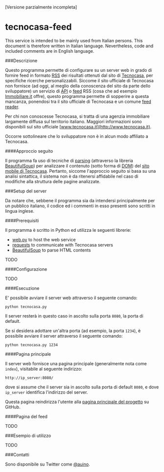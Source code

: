 [Versione parzialmente incompleta]

# tecnocasa-feed

This service is intended to be mainly used from Italian persons.
This document is therefore written in Italian language.
Nevertheless, code and included comments are in English language.

###Descrizione

Questo programma permette di configurare su un server web in grado di fornire feed in formato [RSS](https://it.wikipedia.org/wiki/RSS) dei risultati ottenuti dal sito di [Tecnocasa](http://tecnocasa.it), per specifiche ricerche personalizzabili.
Siccome il sito ufficiale di Tecnocasa non fornisce (ad oggi, al meglio della conoscenza del sito da parte dello sviluppatore) un servizio di [API](https://it.wikipedia.org/wiki/Application_programming_interface) o [feed](https://it.wikipedia.org/wiki/Feed) RSS (cosa che ad esempio [Immobiliare.it](http://immobiliare.it) offre), questo programma permette di sopperire a questa mancanza, ponendosi tra il sito ufficiale di Tecnocasa e un comune [feed reader](https://it.wikipedia.org/wiki/Aggregatore).

Per chi non conoscesse Tecnocasa, si tratta di una agenzia immobiliare largamente diffusa sul territorio italiano.
Maggiori informazioni sono disponibili sul sito ufficiale [www.tecnocasa.it](http://www.tecnocasa.it).

Occorre sottolineare che lo sviluppatore non è in alcun modo affiliato a Tecnocasa.

####Approccio seguito

Il programma fa uso di tecniche di [parsing](https://it.wikipedia.org/wiki/Parsing) (attraverso la libreria [BeautifulSoup](http://www.crummy.com/software/BeautifulSoup/)) per analizzare il contenuto (sotto forma di [DOM](https://it.wikipedia.org/wiki/Document_Object_Model)) del [sito mobile di Tecnocasa](http://m.tecnocasa.it).
Pertanto, siccome l'approccio seguito si basa su una analisi sintattica, il sistema non è da ritenersi affidabile nel caso di modifiche alla struttura delle pagine analizzate.

###Setup del server

Da notare che, sebbene il programma sia da intendersi principalmente per un pubblico italiano, il codice ed i commenti in esso presenti sono scritti in lingua inglese.

####Prerequisiti

Il programma è scritto in Python ed utilizza le seguenti librerie:
 * [web.py](http://webpy.org) to host the web service
 * [requests](http://docs.python-requests.org/en/master/) to communicate with Tecnocasa servers
 * [BeautifulSoup](http://www.crummy.com/software/BeautifulSoup/) to parse HTML contents

TODO

####Configurazione

TODO

####Esecuzione

E' possibile avviare il server web attraverso il seguente comando:

```
python tecnocasa.py
```

Il server resterà in questo caso in ascolto sulla porta `8080`, la porta di default.

Se si desidera adottare un'altra porta (ad esempio, la porta `1234`), è possibile avviare il server attraverso il seguente comando:

```
python tecnocasa.py 1234
```

####Pagina principale

Il server web fornisce una pagina principale (generalmente nota come `index`), visitabile al seguente indirizzo:

```
http://ip_server:8080/
```

dove si assume che il server sia in ascolto sulla porta di default `8080`, e dove `ip_server` identifica l'indirizzo del server.

Questa pagina reindirizza l'utente alla [pagina principale del progetto](https://github.com/auino/tecnocasa-feed) su GitHub.

####Pagina del feed

TODO

###Esempio di utilizzo

TODO

###Contatti

Sono disponibile su Twitter come [@auino](https://twitter.com/auino).
